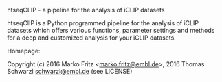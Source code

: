 htseqCLIP - a pipeline for the analysis of iCLIP datasets


htseqClIP is a Python programmed pipeline for the analysis of iCLIP datasets which offers various functions, parameter settings and methods for a deep and customized analysis for your iCLIP datasets.

Homepage:

Copyright (c) 2016 Marko Fritz <[marko.fritz@embl.de](@emailaddress)>, 2016 Thomas Schwarzl schwarzl@embl.de (see LICENSE)